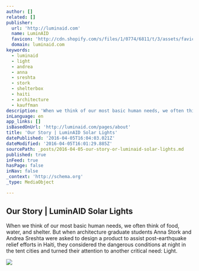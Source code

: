 ```yaml
---
author: []
related: []
publisher:
  url: 'http://luminaid.com'
  name: LuminAID
  favicon: 'http://cdn.shopify.com/s/files/1/0774/6811/t/3/assets/favicon.png?13500104144776692121'
  domain: luminaid.com
keywords:
  - luminaid
  - light
  - andrea
  - anna
  - sreshta
  - stork
  - shelterbox
  - haiti
  - architecture
  - kauffman
description: 'When we think of our most basic human needs, we often think of food, water, and shelter. But when architecture graduate students Anna Stork and Andrea Sreshta were asked to design a product to assist post-earthquake relief efforts in Haiti, they considered the dangerous conditions at night in the tent cities and turned their attention to another critical need: Light.'
inLanguage: en
app_links: []
isBasedOnUrl: 'http://luminaid.com/pages/about'
title: 'Our Story | LuminAID Solar Lights'
datePublished: '2016-04-05T16:04:03.021Z'
dateModified: '2016-04-05T16:01:29.885Z'
sourcePath: _posts/2016-04-05-our-story-or-luminaid-solar-lights.md
published: true
inFeed: true
hasPage: false
inNav: false
_context: 'http://schema.org'
_type: MediaObject

---
```

<article style=""><h1>Our Story | LuminAID Solar Lights</h1><p>When we think of our most basic human needs, we often think of food, water, and shelter. But when architecture graduate students Anna Stork and Andrea Sreshta were asked to design a product to assist post-earthquake relief efforts in Haiti, they considered the dangerous conditions at night in the tent cities and turned their attention to another critical need: Light.</p><img src="https://cdn.shopify.com/s/files/1/0774/6811/files/2010_LuminAID_Thumbnail_Timeline_grande.jpg?8098690300809517081" /></article>